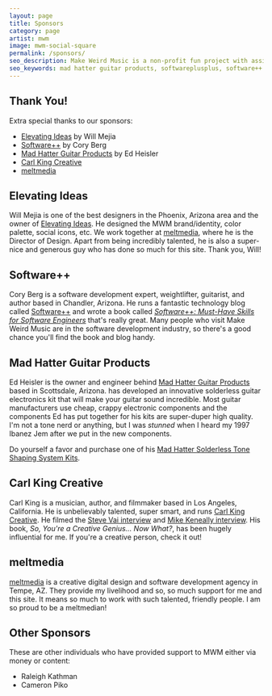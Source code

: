 ```yaml
---
layout: page
title: Sponsors
category: page
artist: mwm
image: mwm-social-square
permalink: /sponsors/
seo_description: Make Weird Music is a non-profit fun project with assistant from great sponsors!
seo_keywords: mad hatter guitar products, softwareplusplus, software++
---
```

## Thank You!

Extra special thanks to our sponsors:

* [Elevating Ideas](http://elevatingideas.com) by Will Mejia
* [Software++](http://softwareplusplus.com) by Cory Berg
* [Mad Hatter Guitar Products](http://madhatterguitarproducts.com) by Ed Heisler
* [Carl King Creative](http://carlkingdom.com)
* [meltmedia](http://meltmedia.com)

## Elevating Ideas

Will Mejia is one of the best designers in the Phoenix, Arizona area and the owner of [Elevating Ideas](http://elevatingideas.com). He designed the MWM brand/identity, color palette, social icons, etc. We work together at [meltmedia](http://meltmedia.com), where he is the Director of Design. Apart from being incredibly talented, he is also a super-nice and generous guy who has done so much for this site. Thank you, Will!

## Software++

Cory Berg is a software development expert, weightlifter, guitarist, and author based in Chandler, Arizona. He runs a fantastic technology blog called [Software++](http://softwareplusplus.com) and wrote a book called *[Software++: Must-Have Skills for Software Engineers](http://www.amazon.com/Software-Must-Have-Skills-Engineers-ebook/dp/B00U4ZRQC6/)* that's really great. Many people who visit Make Weird Music are in the software development industry, so there's a good chance you'll find the book and blog handy.

## Mad Hatter Guitar Products

Ed Heisler is the owner and engineer behind [Mad Hatter Guitar Products](http://madhatterguitarproducts.com) based in Scottsdale, Arizona. has developed an innovative solderless guitar electronics kit that will make your guitar sound incredible. Most guitar manufacturers use cheap, crappy electronic components and the components Ed has put together for his kits are super-duper high quality. I'm not a tone nerd or anything, but I was *stunned* when I heard my 1997 Ibanez Jem after we put in the new components.

Do yourself a favor and purchase one of his [Mad Hatter Solderless Tone Shaping System Kits](http://madhatterguitarproducts.com/pages/mad-hatter-solderless-tone-shaping-system-kits).

## Carl King Creative

Carl King is a musician, author, and filmmaker based in Los Angeles, California. He is unbelievably talented, super smart, and runs [Carl King Creative](http://carlkingdom.com). He filmed the [Steve Vai interview](/interview/steve-vai) and [Mike Keneally interview](/interview/mike-keneally). His book, *So, You're a Creative Genius... Now What?*, has been hugely influential for me. If you're a creative person, check it out!

## meltmedia

[meltmedia](http://meltmedia.com) is a creative digital design and software development agency in Tempe, AZ. They provide my livelihood and so, so much support for me and this site. It means so much to work with such talented, friendly people. I am so proud to be a meltmedian!

## Other Sponsors

These are other individuals who have provided support to MWM either via money or content:

- Raleigh Kathman
- Cameron Piko
